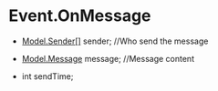# Event.OnMessage
- [Model.Sender[]](https://github.com/eLoli-Community/GlobalBot/tree/master/docs/Event/Model/Sender[].md) sender; //Who send the message

- [Model.Message](https://github.com/eLoli-Community/GlobalBot/tree/master/docs/Event/Model/Message.md) message; //Message content

- int sendTime;

